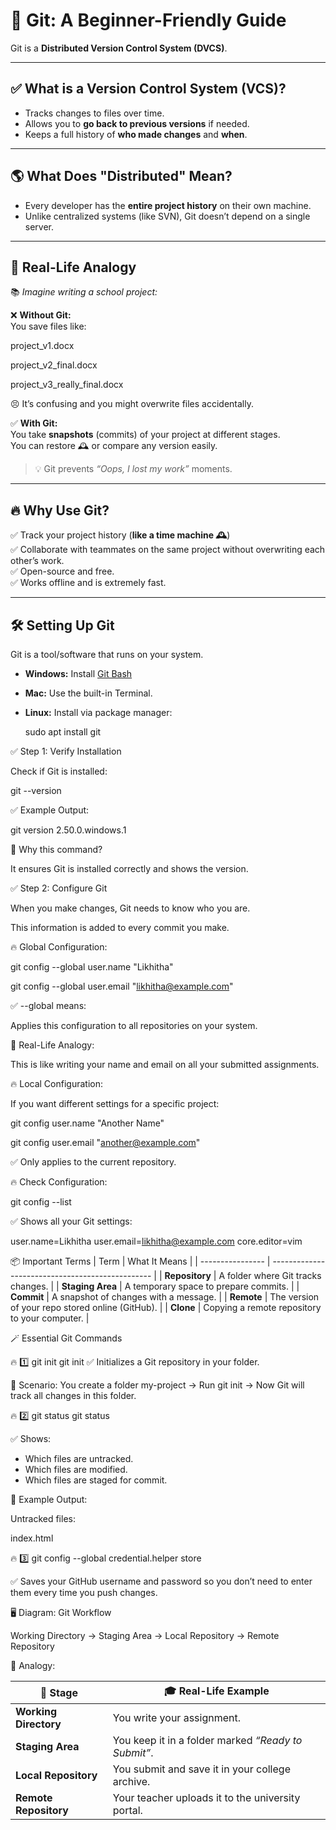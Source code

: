 # 🧠 Git: A Beginner-Friendly Guide

Git is a **Distributed Version Control System (DVCS)**.

---

## ✅ What is a Version Control System (VCS)?

- Tracks changes to files over time.
- Allows you to **go back to previous versions** if needed.
- Keeps a full history of **who made changes** and **when**.

---

## 🌎 What Does "Distributed" Mean?

- Every developer has the **entire project history** on their own machine.
- Unlike centralized systems (like SVN), Git doesn’t depend on a single server.

---

## 🎨 Real-Life Analogy

📚 _Imagine writing a school project:_

❌ **Without Git:**  
You save files like:

project_v1.docx

project_v2_final.docx

project_v3_really_final.docx

😣 It’s confusing and you might overwrite files accidentally.  

✅ **With Git:**  
You take **snapshots** (commits) of your project at different stages.  
You can restore 🕰️ or compare any version easily.  

> 💡 Git prevents *“Oops, I lost my work”* moments.  

---

## 🔥 Why Use Git?  

✅ Track your project history (**like a time machine 🕰️**)  
✅ Collaborate with teammates on the same project without overwriting each other’s work.  
✅ Open-source and free.  
✅ Works offline and is extremely fast.  

---

## 🛠 Setting Up Git  

Git is a tool/software that runs on your system.  

- **Windows:** Install [Git Bash](https://git-scm.com/downloads)  
- **Mac:** Use the built-in Terminal.  
- **Linux:** Install via package manager:  
 
  sudo apt install git


✅ Step 1: Verify Installation

Check if Git is installed:

git --version

✅ Example Output:

git version 2.50.0.windows.1

🎨 Why this command?

It ensures Git is installed correctly and shows the version.

✅ Step 2: Configure Git

When you make changes, Git needs to know who you are.

This information is added to every commit you make.

🔥 Global Configuration:

git config --global user.name "Likhitha"

git config --global user.email "likhitha@example.com"

✅ --global means:

Applies this configuration to all repositories on your system.

🎨 Real-Life Analogy:

This is like writing your name and email on all your submitted assignments.

🔥 Local Configuration:

If you want different settings for a specific project:

git config user.name "Another Name"

git config user.email "another@example.com"

✅ Only applies to the current repository.

🔥 Check Configuration:

git config --list

✅ Shows all your Git settings:

user.name=Likhitha
user.email=likhitha@example.com
core.editor=vim

📦 Important Terms
| Term | What It Means |
| ---------------- | ------------------------------------------------ |
| **Repository** | A folder where Git tracks changes. |
| **Staging Area** | A temporary space to prepare commits. |
| **Commit** | A snapshot of changes with a message. |
| **Remote** | The version of your repo stored online (GitHub). |
| **Clone** | Copying a remote repository to your computer. |

🪄 Essential Git Commands

🔥 1️⃣ git init
git init
✅ Initializes a Git repository in your folder.

🎨 Scenario:
You create a folder my-project → Run git init → Now Git will track all changes in this folder.

🔥 2️⃣ git status
git status

✅ Shows:

- Which files are untracked.
- Which files are modified.
- Which files are staged for commit.

🎨 Example Output:

Untracked files:

index.html

🔥 3️⃣ git config --global credential.helper store

✅ Saves your GitHub username and password so you don’t need to enter them every time you push changes.

🖥️ Diagram: Git Workflow

Working Directory → Staging Area → Local Repository → Remote Repository

🎨 Analogy:

| 📂 **Stage**          | 🎓 **Real-Life Example**                            |
| --------------------- | --------------------------------------------------- |
| **Working Directory** | You write your assignment.                          |
| **Staging Area**      | You keep it in a folder marked _“Ready to Submit”_. |
| **Local Repository**  | You submit and save it in your college archive.     |
| **Remote Repository** | Your teacher uploads it to the university portal.   |
